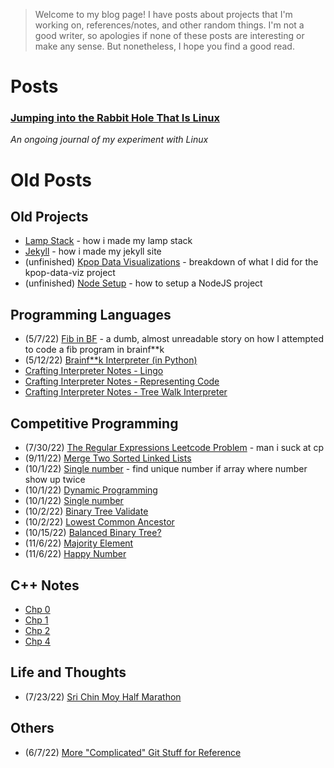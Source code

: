> Welcome to my blog page! I have posts about projects that I'm working on, references/notes, and other random things. I'm not a good writer, so apologies if none of these posts are interesting or make any sense. But nonetheless, I hope you find a good read.

# Posts

### [Jumping into the Rabbit Hole That Is Linux](posts/linux.md)
*An ongoing journal of my experiment with Linux*



# Old Posts

## Old Projects
- [Lamp Stack](/posts/old/lamp_stack.md) - how i made my lamp stack
- [Jekyll](/posts/old/jekyll.md) - how i made my jekyll site
- (unfinished) [Kpop Data Visualizations](/posts/old/kpop-data-viz.md) - breakdown of what I did for the kpop-data-viz project
- (unfinished) [Node Setup](/posts/old/node-setup.md) - how to setup a NodeJS project

##  Programming Languages

- (5/7/22) [Fib in BF](/posts/old/fib_in_bf.md) - a dumb, almost unreadable story on how I attempted to code a fib program in brainf**k
- (5/12/22) [Brainf**k Interpreter (in Python)](/posts/old/bf_interpreter_in_python.md) 
- [Crafting Interpreter Notes - Lingo](/posts/old/pl/lingo.md)
- [Crafting Interpreter Notes - Representing Code](/posts/old/pl/representing-code.md)
- [Crafting Interpreter Notes - Tree Walk Interpreter](/posts/old/pl/tree-walk-interpreter.md)

## Competitive Programming

- (7/30/22) [The Regular Expressions Leetcode Problem](/posts/old/cp/reg-ex.md) - man i suck at cp
- (9/11/22) [Merge Two Sorted Linked Lists](/posts/old/cp/merge_two_sorted_list.md)
- (10/1/22) [Single number](/posts/old/cp/single_number.md) - find unique number if array where number show up twice
- (10/1/22) [Dynamic Programming](/posts/old/cp/dynamic_programming.md)
- (10/1/22) [Single number](/posts/old/cp/single_number.md)
- (10/2/22) [Binary Tree Validate](/posts/old/cp/binary_tree_validate.md)
- (10/2/22) [Lowest Common Ancestor](/posts/old/cp/lowest_common_ancestor.md)
- (10/15/22) [Balanced Binary Tree?](/posts/old/cp/balanced_bt.md)
- (11/6/22) [Majority Element](/posts/old/cp/majority_element.md)
- (11/6/22) [Happy Number](/posts/old/cp/happy_number.md)

## C++ Notes

- [Chp 0](/posts/old/cpp/chap0.md)
- [Chp 1](/posts/old/cpp/chap1.md)
- [Chp 2](/posts/old/cpp/chap2.md)
- [Chp 4](/posts/old/cpp/chap4.md)

## Life and Thoughts
- (7/23/22) [Sri Chin Moy Half Marathon](/posts/old/half-marathon.md)

##  Others
- (6/7/22) [More "Complicated" Git Stuff for Reference](/posts/old/git_stuff.md)